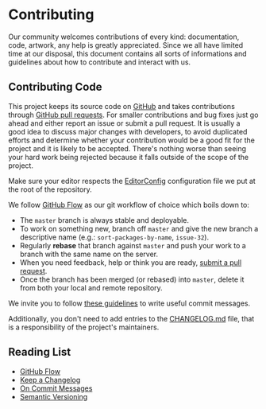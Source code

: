 # Contributing

Our community welcomes contributions of every kind: documentation, code, artwork, any help is
greatly appreciated. Since we all have limited time at our disposal, this document contains all
sorts of informations and guidelines about how to contribute and interact with us.


## Contributing Code

This project keeps its source code on [GitHub](https://www.github.com/) and takes contributions
through [GitHub pull requests](https://help.github.com/articles/using-pull-requests). For smaller
contributions and bug fixes just go ahead and either report an issue or submit a pull request. It
is usually a good idea to discuss major changes with developers, to avoid duplicated efforts and
determine whether your contribution would be a good fit for the project and it is likely to be
accepted. There's nothing worse than seeing your hard work being rejected because it falls
outside of the scope of the project.

Make sure your editor respects the [EditorConfig](http://editorconfig.org/) configuration file we
put at the root of the repository.

We follow [GitHub Flow](http://scottchacon.com/2011/08/31/github-flow.html) as our git workflow of
choice which boils down to:

* The `master` branch is always stable and deployable.
* To work on something new, branch off `master` and give the new branch a descriptive name (e.g.:
  `sort-packages-by-name`, `issue-32`).
* Regularly __rebase__ that branch against `master` and push your work to a branch with the same
  name on the server.
* When you need feedback, help or think you are ready,
  [submit a pull request](https://help.github.com/articles/using-pull-requests).
* Once the branch has been merged (or rebased) into `master`, delete it from both your local and
  remote repository.

We invite you to follow
[these guidelines](http://who-t.blogspot.de/2009/12/on-commit-messages.html) to write useful
commit messages.

Additionally, you don't need to add entries to the [CHANGELOG.md](CHANGELOG.md) file, that is a
responsibility of the project's maintainers.


## Reading List

* [GitHub Flow](http://scottchacon.com/2011/08/31/github-flow.html)
* [Keep a Changelog](http://keepachangelog.com/)
* [On Commit Messages](http://who-t.blogspot.de/2009/12/on-commit-messages.html)
* [Semantic Versioning](http://semver.org/)
